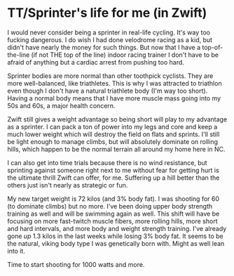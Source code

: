 # TT/Sprinter's life for me (in Zwift)

I would never consider being a sprinter in real-life cycling. It's way too fucking dangerous. I do wish I had done velodrome racing as a kid, but didn't have nearly the money for such things. But now that I have a top-of-the-line (if not THE top of the line) indoor racing trainer I don't have to be afraid of anything but a cardiac arrest from pushing too hard.

Sprinter bodies are more normal than other toothpick cyclists. They are more well-balanced, like triathletes. This is why I was attracted to triathlon even though I don't have a natural triathlete body (I'm way too short). Having a normal body means that I have more muscle mass going into my 50s and 60s, a major health concern.

Zwift still gives a weight advantage so being short will play to my advantage as a sprinter. I can pack a ton of power into my legs and core and keep a much lower weight which will destroy the field on flats and sprints. I'll still be light enough to manage climbs, but will absolutely dominate on rolling hills, which happen to be the normal terrain all around my home here in NC.

I can also get into time trials because there is no wind resistance, but sprinting against someone right next to me without fear for getting hurt is the ultimate thrill Zwift can offer, for me. Suffering up a hill better than the others just isn't nearly as strategic or fun.

My new target weight is 72 kilos (and 3% body fat). I was shooting for 60 (to dominate climbs) but no more. I've been doing upper body strength training as well and will be swimming again as well. This shift will have be focusing on more fast-twitch muscle fibers, more rolling hills, more short and hard intervals, and more body and weight strength training. I've already gone *up* 1.3 kilos in the last weeks while losing 3% body fat. It seems to be the natural, viking body type I was genetically born with. Might as well lean into it.

Time to start shooting for 1000 watts and more.
